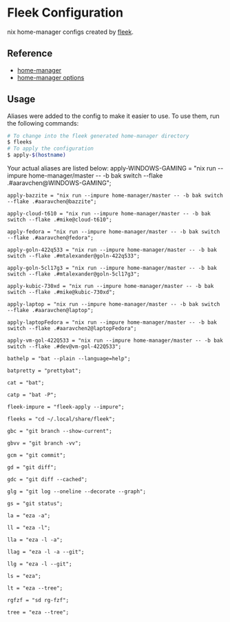 # Fleek Configuration

nix home-manager configs created by [fleek](https://github.com/ublue-os/fleek).

## Reference

- [home-manager](https://nix-community.github.io/home-manager/)
- [home-manager options](https://nix-community.github.io/home-manager/options.html)

## Usage

Aliases were added to the config to make it easier to use. To use them, run the following commands:

```bash
# To change into the fleek generated home-manager directory
$ fleeks
# To apply the configuration
$ apply-$(hostname)
```

Your actual aliases are listed below:
    apply-WINDOWS-GAMING = "nix run --impure home-manager/master -- -b bak switch --flake .#aaravchen@WINDOWS-GAMING";

    apply-bazzite = "nix run --impure home-manager/master -- -b bak switch --flake .#aaravchen@bazzite";

    apply-cloud-t610 = "nix run --impure home-manager/master -- -b bak switch --flake .#mike@cloud-t610";

    apply-fedora = "nix run --impure home-manager/master -- -b bak switch --flake .#aaravchen@fedora";

    apply-goln-422q533 = "nix run --impure home-manager/master -- -b bak switch --flake .#mtalexander@goln-422q533";

    apply-goln-5cl17g3 = "nix run --impure home-manager/master -- -b bak switch --flake .#mtalexander@goln-5cl17g3";

    apply-kubic-730xd = "nix run --impure home-manager/master -- -b bak switch --flake .#mike@kubic-730xd";

    apply-laptop = "nix run --impure home-manager/master -- -b bak switch --flake .#aaravchen@laptop";

    apply-laptopFedora = "nix run --impure home-manager/master -- -b bak switch --flake .#aaravchen2@laptopFedora";

    apply-vm-gol-422Q533 = "nix run --impure home-manager/master -- -b bak switch --flake .#dev@vm-gol-422Q533";

    bathelp = "bat --plain --language=help";

    batpretty = "prettybat";

    cat = "bat";

    catp = "bat -P";

    fleek-impure = "fleek-apply --impure";

    fleeks = "cd ~/.local/share/fleek";

    gbc = "git branch --show-current";

    gbvv = "git branch -vv";

    gcm = "git commit";

    gd = "git diff";

    gdc = "git diff --cached";

    glg = "git log --oneline --decorate --graph";

    gs = "git status";

    la = "eza -a";

    ll = "eza -l";

    lla = "eza -l -a";

    llag = "eza -l -a --git";

    llg = "eza -l --git";

    ls = "eza";

    lt = "eza --tree";

    rgfzf = "sd rg-fzf";

    tree = "eza --tree";
